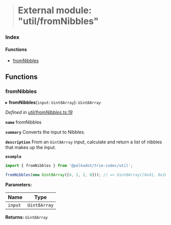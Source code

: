 > # External module: "util/fromNibbles"

### Index

#### Functions

* [fromNibbles](_util_fromnibbles_.md#fromnibbles)

## Functions

###  fromNibbles

▸ **fromNibbles**(`input`: `Uint8Array`): *`Uint8Array`*

*Defined in [util/fromNibbles.ts:19](https://github.com/polkadot-js/common/blob/0ec2dae/packages/trie-codec/src/util/fromNibbles.ts#L19)*

**`name`** fromNibbles

**`summary`** Converts the input to Nibbles.

**`description`** 
From an `Uint8Array` input, calculate and return a list of nibbles that makes up the input.

**`example`** 
<BR>

```javascript
import { fromNibbles } from '@polkadot/trie-codec/util';

fromNibbles(new Uint8Array([4, 1, 2, 0])); // => Uint8Array([0x41, 0x20]
```

**Parameters:**

Name | Type |
------ | ------ |
`input` | `Uint8Array` |

**Returns:** *`Uint8Array`*